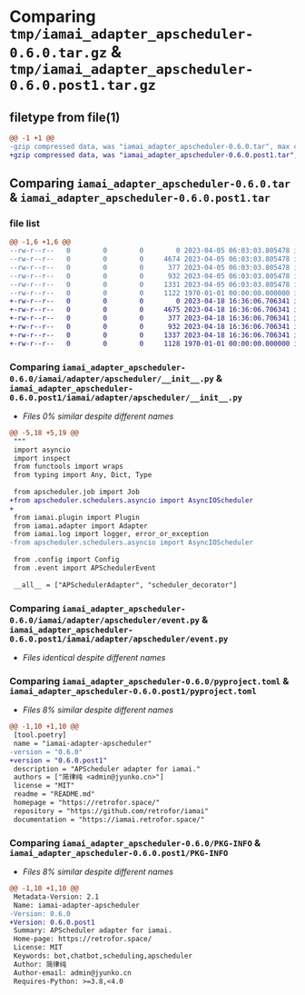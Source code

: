 # Comparing `tmp/iamai_adapter_apscheduler-0.6.0.tar.gz` & `tmp/iamai_adapter_apscheduler-0.6.0.post1.tar.gz`

## filetype from file(1)

```diff
@@ -1 +1 @@
-gzip compressed data, was "iamai_adapter_apscheduler-0.6.0.tar", max compression
+gzip compressed data, was "iamai_adapter_apscheduler-0.6.0.post1.tar", max compression
```

## Comparing `iamai_adapter_apscheduler-0.6.0.tar` & `iamai_adapter_apscheduler-0.6.0.post1.tar`

### file list

```diff
@@ -1,6 +1,6 @@
--rw-r--r--   0        0        0        0 2023-04-05 06:03:03.805478 iamai_adapter_apscheduler-0.6.0/README.md
--rw-r--r--   0        0        0     4674 2023-04-05 06:03:03.805478 iamai_adapter_apscheduler-0.6.0/iamai/adapter/apscheduler/__init__.py
--rw-r--r--   0        0        0      377 2023-04-05 06:03:03.805478 iamai_adapter_apscheduler-0.6.0/iamai/adapter/apscheduler/config.py
--rw-r--r--   0        0        0      932 2023-04-05 06:03:03.805478 iamai_adapter_apscheduler-0.6.0/iamai/adapter/apscheduler/event.py
--rw-r--r--   0        0        0     1331 2023-04-05 06:03:03.805478 iamai_adapter_apscheduler-0.6.0/pyproject.toml
--rw-r--r--   0        0        0     1122 1970-01-01 00:00:00.000000 iamai_adapter_apscheduler-0.6.0/PKG-INFO
+-rw-r--r--   0        0        0        0 2023-04-18 16:36:06.706341 iamai_adapter_apscheduler-0.6.0.post1/README.md
+-rw-r--r--   0        0        0     4675 2023-04-18 16:36:06.706341 iamai_adapter_apscheduler-0.6.0.post1/iamai/adapter/apscheduler/__init__.py
+-rw-r--r--   0        0        0      377 2023-04-18 16:36:06.706341 iamai_adapter_apscheduler-0.6.0.post1/iamai/adapter/apscheduler/config.py
+-rw-r--r--   0        0        0      932 2023-04-18 16:36:06.706341 iamai_adapter_apscheduler-0.6.0.post1/iamai/adapter/apscheduler/event.py
+-rw-r--r--   0        0        0     1337 2023-04-18 16:36:06.706341 iamai_adapter_apscheduler-0.6.0.post1/pyproject.toml
+-rw-r--r--   0        0        0     1128 1970-01-01 00:00:00.000000 iamai_adapter_apscheduler-0.6.0.post1/PKG-INFO
```

### Comparing `iamai_adapter_apscheduler-0.6.0/iamai/adapter/apscheduler/__init__.py` & `iamai_adapter_apscheduler-0.6.0.post1/iamai/adapter/apscheduler/__init__.py`

 * *Files 0% similar despite different names*

```diff
@@ -5,18 +5,19 @@
 """
 import asyncio
 import inspect
 from functools import wraps
 from typing import Any, Dict, Type
 
 from apscheduler.job import Job
+from apscheduler.schedulers.asyncio import AsyncIOScheduler
+
 from iamai.plugin import Plugin
 from iamai.adapter import Adapter
 from iamai.log import logger, error_or_exception
-from apscheduler.schedulers.asyncio import AsyncIOScheduler
 
 from .config import Config
 from .event import APSchedulerEvent
 
 __all__ = ["APSchedulerAdapter", "scheduler_decorator"]
```

### Comparing `iamai_adapter_apscheduler-0.6.0/iamai/adapter/apscheduler/event.py` & `iamai_adapter_apscheduler-0.6.0.post1/iamai/adapter/apscheduler/event.py`

 * *Files identical despite different names*

### Comparing `iamai_adapter_apscheduler-0.6.0/pyproject.toml` & `iamai_adapter_apscheduler-0.6.0.post1/pyproject.toml`

 * *Files 8% similar despite different names*

```diff
@@ -1,10 +1,10 @@
 [tool.poetry]
 name = "iamai-adapter-apscheduler"
-version = "0.6.0"
+version = "0.6.0.post1"
 description = "APScheduler adapter for iamai."
 authors = ["简律纯 <admin@jyunko.cn>"]
 license = "MIT"
 readme = "README.md"
 homepage = "https://retrofor.space/"
 repository = "https://github.com/retrofor/iamai"
 documentation = "https://iamai.retrofor.space/"
```

### Comparing `iamai_adapter_apscheduler-0.6.0/PKG-INFO` & `iamai_adapter_apscheduler-0.6.0.post1/PKG-INFO`

 * *Files 8% similar despite different names*

```diff
@@ -1,10 +1,10 @@
 Metadata-Version: 2.1
 Name: iamai-adapter-apscheduler
-Version: 0.6.0
+Version: 0.6.0.post1
 Summary: APScheduler adapter for iamai.
 Home-page: https://retrofor.space/
 License: MIT
 Keywords: bot,chatbot,scheduling,apscheduler
 Author: 简律纯
 Author-email: admin@jyunko.cn
 Requires-Python: >=3.8,<4.0
```


